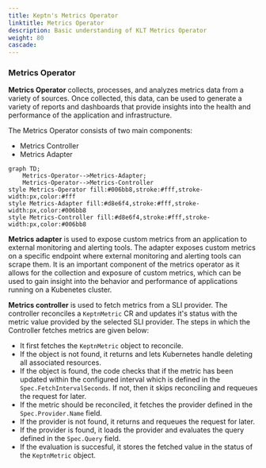 ```yaml
---
title: Keptn's Metrics Operator
linktitle: Metrics Operator
description: Basic understanding of KLT Metrics Operator
weight: 80
cascade:
---
```


### Metrics Operator

**Metrics Operator** collects, processes, and analyzes metrics data from a variety of sources. Once collected, this data, can be used to generate a variety of reports and dashboards that provide insights into the health and performance of the application and infrastructure.

The Metrics Operator consists of two main components:

* Metrics Controller
* Metrics Adapter

```mermaid
graph TD;
    Metrics-Operator-->Metrics-Adapter;
    Metrics-Operator-->Metrics-Controller
style Metrics-Operator fill:#006bb8,stroke:#fff,stroke-width:px,color:#fff
style Metrics-Adapter fill:#d8e6f4,stroke:#fff,stroke-width:px,color:#006bb8
style Metrics-Controller fill:#d8e6f4,stroke:#fff,stroke-width:px,color:#006bb8
```

**Metrics adapter** is used to expose custom metrics from an application to external monitoring and alerting tools. The adapter exposes custom metrics on a specific endpoint where external monitoring and alerting tools can scrape them. It is an important component of the metrics operator as it allows for the collection and exposure of custom metrics, which can be used to gain insight into the behavior and performance of applications running on a Kubenetes cluster.     

**Metrics controller** is used to fetch metrics from a SLI provider. The controller reconciles a `KeptnMetric` CR and updates it's status with the metric value provided by the selected SLI provider. The steps in which the Controller fetches metrics are given below:
- It first fetches the `KeptnMetric` object to reconcile.
- If the object is not found, it returns and lets Kubernetes handle deleting all associated resources.
- If the object is found, the code checks that if the metric has been updated within the configured interval which is defined in the `Spec.FetchIntervalSeconds`. If not, then it skips reconciling and requeues the request for later.
- If the metric should be reconciled, it fetches the provider defined in the `Spec.Provider.Name` field.
- If the provider is not found, it returns and requeues the request for later.
- If the provider is found, it loads the provider and evaluates the query defined in the `Spec.Query` field.
- If the evaluation is succesful, it stores the fetched value in the status of the `KeptnMetric` object.